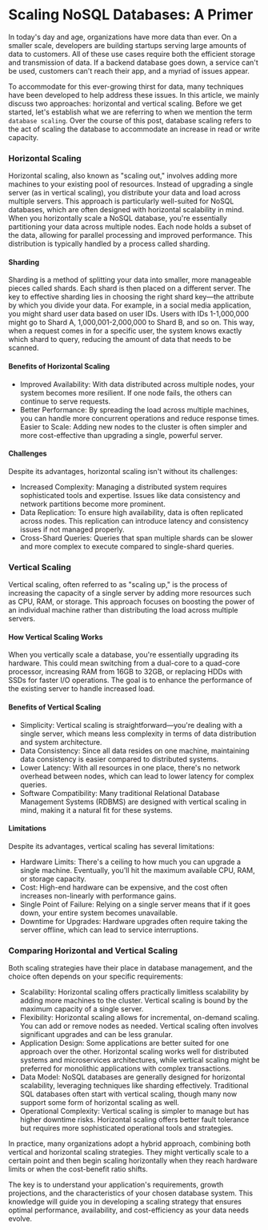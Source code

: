 # Scaling NoSQL Databases: A Primer

In today's day and age, organizations have more data than ever. On a smaller scale, developers are building startups serving large amounts of data to customers. All of these use cases require both the efficient storage and transmission of data. If a backend database goes down, a service can't be used, customers can't reach their app, and a myriad of issues appear.

To accommodate for this ever-growing thirst for data, many techniques have been developed to help address these issues. In this article, we mainly discuss two approaches: horizontal and vertical scaling. Before we get started, let's establish what we are referring to when we mention the term `database scaling`. Over the course of this post, database scaling refers to the act of scaling the database to accommodate an increase in read or write capacity.

### Horizontal Scaling

Horizontal scaling, also known as "scaling out," involves adding more machines to your existing pool of resources. Instead of upgrading a single server (as in vertical scaling), you distribute your data and load across multiple servers. This approach is particularly well-suited for NoSQL databases, which are often designed with horizontal scalability in mind.
When you horizontally scale a NoSQL database, you're essentially partitioning your data across multiple nodes. Each node holds a subset of the data, allowing for parallel processing and improved performance. This distribution is typically handled by a process called sharding.

#### Sharding

Sharding is a method of splitting your data into smaller, more manageable pieces called shards. Each shard is then placed on a different server. The key to effective sharding lies in choosing the right shard key—the attribute by which you divide your data.
For example, in a social media application, you might shard user data based on user IDs. Users with IDs 1-1,000,000 might go to Shard A, 1,000,001-2,000,000 to Shard B, and so on. This way, when a request comes in for a specific user, the system knows exactly which shard to query, reducing the amount of data that needs to be scanned.

#### Benefits of Horizontal Scaling

- Improved Availability: With data distributed across multiple nodes, your system becomes more resilient. If one node fails, the others can continue to serve requests.
- Better Performance: By spreading the load across multiple machines, you can handle more concurrent operations and reduce response times.
  Easier to Scale: Adding new nodes to the cluster is often simpler and more cost-effective than upgrading a single, powerful server.

#### Challenges

Despite its advantages, horizontal scaling isn't without its challenges:

- Increased Complexity: Managing a distributed system requires sophisticated tools and expertise. Issues like data consistency and network partitions become more prominent.
- Data Replication: To ensure high availability, data is often replicated across nodes. This replication can introduce latency and consistency issues if not managed properly.
- Cross-Shard Queries: Queries that span multiple shards can be slower and more complex to execute compared to single-shard queries.

### Vertical Scaling

Vertical scaling, often referred to as "scaling up," is the process of increasing the capacity of a single server by adding more resources such as CPU, RAM, or storage. This approach focuses on boosting the power of an individual machine rather than distributing the load across multiple servers.

#### How Vertical Scaling Works

When you vertically scale a database, you're essentially upgrading its hardware. This could mean switching from a dual-core to a quad-core processor, increasing RAM from 16GB to 32GB, or replacing HDDs with SSDs for faster I/O operations. The goal is to enhance the performance of the existing server to handle increased load.

#### Benefits of Vertical Scaling

- Simplicity: Vertical scaling is straightforward—you're dealing with a single server, which means less complexity in terms of data distribution and system architecture.
- Data Consistency: Since all data resides on one machine, maintaining data consistency is easier compared to distributed systems.
- Lower Latency: With all resources in one place, there's no network overhead between nodes, which can lead to lower latency for complex queries.
- Software Compatibility: Many traditional Relational Database Management Systems (RDBMS) are designed with vertical scaling in mind, making it a natural fit for these systems.

#### Limitations

Despite its advantages, vertical scaling has several limitations:

- Hardware Limits: There's a ceiling to how much you can upgrade a single machine. Eventually, you'll hit the maximum available CPU, RAM, or storage capacity.
- Cost: High-end hardware can be expensive, and the cost often increases non-linearly with performance gains.
- Single Point of Failure: Relying on a single server means that if it goes down, your entire system becomes unavailable.
- Downtime for Upgrades: Hardware upgrades often require taking the server offline, which can lead to service interruptions.

### Comparing Horizontal and Vertical Scaling

Both scaling strategies have their place in database management, and the choice often depends on your specific requirements:

- Scalability: Horizontal scaling offers practically limitless scalability by adding more machines to the cluster. Vertical scaling is bound by the maximum capacity of a single server.
- Flexibility: Horizontal scaling allows for incremental, on-demand scaling. You can add or remove nodes as needed. Vertical scaling often involves significant upgrades and can be less granular.
- Application Design: Some applications are better suited for one approach over the other. Horizontal scaling works well for distributed systems and microservices architectures, while vertical scaling might be preferred for monolithic applications with complex transactions.
- Data Model: NoSQL databases are generally designed for horizontal scalability, leveraging techniques like sharding effectively. Traditional SQL databases often start with vertical scaling, though many now support some form of horizontal scaling as well.
- Operational Complexity: Vertical scaling is simpler to manage but has higher downtime risks. Horizontal scaling offers better fault tolerance but requires more sophisticated operational tools and strategies.

In practice, many organizations adopt a hybrid approach, combining both vertical and horizontal scaling strategies. They might vertically scale to a certain point and then begin scaling horizontally when they reach hardware limits or when the cost-benefit ratio shifts.

The key is to understand your application's requirements, growth projections, and the characteristics of your chosen database system. This knowledge will guide you in developing a scaling strategy that ensures optimal performance, availability, and cost-efficiency as your data needs evolve.
